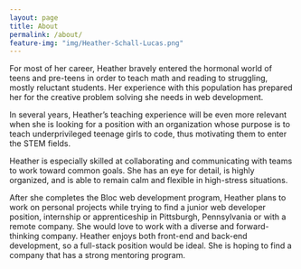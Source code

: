 ```yaml
---
layout: page
title: About
permalink: /about/
feature-img: "img/Heather-Schall-Lucas.png"
---
```


For most of her career, Heather bravely entered the hormonal world of teens and pre-teens in order to teach math and reading to struggling, mostly reluctant students. Her experience with this population has prepared her for the creative problem solving she needs in web development. 

In several years, Heather’s teaching experience will be even more relevant when she is looking for a position with an organization whose purpose is to teach underprivileged teenage girls to code, thus motivating them to enter the STEM fields.

Heather is especially skilled at collaborating and communicating with teams to work toward common goals. She has an eye for detail, is highly organized, and is able to remain calm and flexible in high-stress situations.

After she completes the Bloc web development program, Heather plans to work on personal projects while trying to find a junior web developer position, internship or apprenticeship in Pittsburgh, Pennsylvania or with a remote company. She would love to work with a diverse and forward-thinking company. Heather enjoys both front-end and back-end development, so a full-stack position would be ideal. She is hoping to find a company that has a strong mentoring program.
